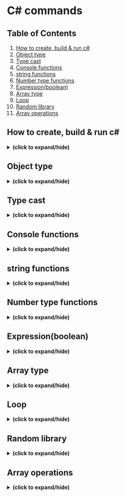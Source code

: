 # C# commands

## Table of Contents
1. [How to create, build & run c#](#how_to_run)
2. [Object type](#object_type)
3. [Type cast](#type_cast)
4. [Console functions](#console_functions)
5. [string functions](#string_functions)
6. [Number type functions](#number_functions)
7. [Expression(boolean)](#expression)
8. [Array type](#array)
9. [Loop](#loop)
10. [Random library](#random)
11. [Array operations](#array_operations)

<a id="how_to_run"></a>
## How to create, build & run c#
<details close>
<summary><b>(click to expand/hide)</b></summary>
<!-- MarkdownTOC -->

1. make sure to have .NET SDK install
   - visit this [link for more detail](https://learn.microsoft.com/en-us/training/modules/install-configure-visual-studio-code/6-exercise-install-dotnet).
2. make sure to have c# extension install in vs code
   - visit this [link for more detail](https://learn.microsoft.com/en-us/training/modules/install-configure-visual-studio-code/5-exercise-configure-visual-studio-code).
3. create c# project
   - in Terminal run:
   ```c#
   dotnet new console -o ./CsharpProjects/TestProject
   ```
4. build c# project
   - first make sure terminal path located in the project folder, then run:
   ```c#
   dotnet build
   ```
5. run c# project
   - first make sure terminal path located in the project folder and has done step 4, then run:
   ```c#
   dotnet run
   ```

<!-- /MarkdownTOC -->
</details>

<a id="object_type"></a>
## Object type
<details close>
<summary><b>(click to expand/hide)</b></summary>
<!-- MarkdownTOC -->
   
- **int** (4 bytes : -2,147,483,648 to 2,147,483,647)
- **long** (8 bytes : -9,223,372,036,854,775,808 to 9,223,372,036,854,775,807)
- **float** (4 bytes : 6 to 7 decimal digits)
- **double** (8 bytes : 15 decimal digits)
- **bool** (1 bit : true/false)
- **char** (2 bytes : character/letter)
- **string** (2 bytes per character)
- **var** (implicitly typed local variable - Must be initialize)

### integral types
- signed integral types
  ```c#
   Console.WriteLine("Signed integral types:");
   Console.WriteLine($"sbyte  : {sbyte.MinValue} to {sbyte.MaxValue}");
   Console.WriteLine($"short  : {short.MinValue} to {short.MaxValue}");
   Console.WriteLine($"int    : {int.MinValue} to {int.MaxValue}");
   Console.WriteLine($"long   : {long.MinValue} to {long.MaxValue}");

   Console.WriteLine("");
   Console.WriteLine("Floating point types:");
   Console.WriteLine($"float  : {float.MinValue} to {float.MaxValue} (with ~6-9 digits of precision)");
   Console.WriteLine($"double : {double.MinValue} to {double.MaxValue} (with ~15-17 digits of precision)");
   Console.WriteLine($"decimal: {decimal.MinValue} to {decimal.MaxValue} (with 28-29 digits of precision)");
   ```
   ```
   Signed integral types:
   sbyte  : -128 to 127
   short  : -32768 to 32767
   int    : -2147483648 to 2147483647
   long   : -9223372036854775808 to 9223372036854775807

   Floating point types:
   float  : -3.402823E+38 to 3.402823E+38 (with ~6-9 digits of precision)
   double : -1.79769313486232E+308 to 1.79769313486232E+308 (with ~15-17 digits of precision)
   decimal: -79228162514264337593543950335 to 79228162514264337593543950335 (with 28-29 digits of precision)
   ```
- unsigned integral types
  ```c#
   Console.WriteLine("");
   Console.WriteLine("Unsigned integral types:");
   
   Console.WriteLine($"byte   : {byte.MinValue} to {byte.MaxValue}");
   Console.WriteLine($"ushort : {ushort.MinValue} to {ushort.MaxValue}");
   Console.WriteLine($"uint   : {uint.MinValue} to {uint.MaxValue}");
   Console.WriteLine($"ulong  : {ulong.MinValue} to {ulong.MaxValue}");
  ```
  ```output
   Unsigned integral types:
   byte   : 0 to 255
   ushort : 0 to 65535
   uint   : 0 to 4294967295
   ulong  : 0 to 18446744073709551615
  ```

<!-- /MarkdownTOC -->
</details>


<a id="type_cast"></a>
## Type cast
<details close>
<summary><b>(click to expand/hide)</b></summary>
<!-- MarkdownTOC -->

- decimal to int
  ```c#
   int value = (int)1.5m; // casting truncates
   Console.WriteLine(value); // 1
   
   int value2 = Convert.ToInt32(1.5m); // converting rounds up
   Console.WriteLine(value2); // 2
  ```
- number to string
  ```c#
   int first = 5;
   int second = 7;
   string message = first.ToString() + second.ToString();
   Console.WriteLine(message);
  ```
- string to int
  ```c#
   string first = "5";
   string second = "7";
   int sum = int.Parse(first) + int.Parse(second);
   Console.WriteLine(sum);
  ```
  or
  ```c#
   string value1 = "5";
   string value2 = "7";
   int result = Convert.ToInt32(value1) * Convert.ToInt32(value2);
   Console.WriteLine(result);
  ```
- string to decimal
  ```c#
   string first = "5.69";
   int convertFirst = Convert.ToDecimal(first);
   Console.WriteLine(convertFirst);
  ```
- TryParse(<var1>, out <var2>)
  ```c#
   string value = "bad";
   int result = 0;
   if (int.TryParse(value, out result))
   {
       Console.WriteLine($"Measurement: {result}");
   }
   else
   {
       Console.WriteLine("Unable to report the measurement.");
   }
   
   if (result > 0)
       Console.WriteLine($"Measurement (w/ offset): {50 + result}");
  ```

<!-- /MarkdownTOC -->
</details>

<a id="console_functions"></a>
## Console functions
<details close>
<summary><b>(click to expand/hide)</b></summary>
<!-- MarkdownTOC -->
 
- console print new line
  ```c#
    Console.WriteLine("Hello World!");
    Console.WriteLine('H');
    Console.WriteLine(123);
  ```
- console print
  ```c#
    Console.Write("Hello World!");
  ```
- other
  ```c#
    Console.WriteLine("Hello" + " " + "World!");
  ```

<!-- /MarkdownTOC -->
</details>

<a id="string_functions"></a>
## string functions
<details close>
<summary><b>(click to expand/hide)</b></summary>
<!-- MarkdownTOC -->

### escape sequences
- ```c#
    Console.WriteLine("Hello\nWorld!"); // add new line
    Console.WriteLine("Hello\tWorld!"); // add tab
    Console.WriteLine("Hello \"World\"!"); // add "
    Console.WriteLine("c:\\source\\repos"); // add \
    Console.WriteLine(@"    c:\source\repos    
        (this is where your code goes)"); // @(verbatim) keep all whitespace and character without need of escape backslash
    Console.WriteLine("\u3053\u3093\u306B\u3061\u306F World!"); // unicode escape character
  ```
### interpolation
- string interpolation
  ```c#
    string message = greeting + " " + firstName + "!";
    // is same as
    string message = $"{greeting} {firstName}!";
  ```
- string interpolation and verbatim
  ```c#
    string projectName = "First-Project";
    Console.WriteLine($@"C:\Output\{projectName}\Data");
  ```

### Composite Formatting 
- composite formatting with index
  ```c#
   string first = "Hello";
   string second = "World";
   Console.WriteLine("{1} {0}!", first, second); // World Hello!
   Console.WriteLine("{0} {0} {0}!", first, second); // Hello Hello Hello!
  ```
- formatting for currency
  ```c#
   decimal price = 123.45m;
   int discount = 50;
   Console.WriteLine($"Price: {price:C} (Save {discount:C})"); // Price: $123.45 (Save $50.00)
  ```
- formatting for numbers
   ```c#
   decimal measurement = 123456.78912m;
   Console.WriteLine($"Measurement: {measurement:N} units"); // Measurement: 123,456.79 units
   Console.WriteLine($"Measurement: {measurement:N4} units"); // Measurement: 123,456.7891 units
   ```
- formatting for percentages
  ```c#
   decimal tax = .36785m;
   Console.WriteLine($"Tax rate: {tax:P2}"); // Tax rate: 36.79 %

   decimal price = 67.55m;
   decimal salePrice = 59.99m;
   string yourDiscount = String.Format("You saved {0:C2} off the regular {1:C2} price. ", (price - salePrice), price);   
   yourDiscount += $"A discount of {((price - salePrice)/price):P2}!"; //inserted
   Console.WriteLine(yourDiscount); // You saved $7.56 off the regular $67.55 price. A discount of 11.19%!
  ```
### PadLeft() & PadRight()
```c#
string input = "Pad this";
Console.WriteLine(input.PadLeft(12)); // Pad this
Console.WriteLine(input.PadLeft(12, '-')); // ----Pad this
Console.WriteLine(input.PadRight(12, '-')); // Pad this----
```

### IndexOf() & Substring()
- IndexOf() gives you the first position of a character or string inside of another string.
- IndexOf() returns -1 if it can't find a match.
- Substring() returns just the specified portion of a string, using a starting position and optional length.
  ```c#
   string message = "Find what is (inside the parentheses)";
   int openingPosition = message.IndexOf('(');
   int closingPosition = message.IndexOf(')');   
   Console.WriteLine(openingPosition); // 13
   Console.WriteLine(closingPosition); // 36
   int length = closingPosition - openingPosition;
   Console.WriteLine(message.Substring(openingPosition, length)); // (inside the parentheses
  ```
### IndexOfAny() & LastIndexOf()
- Retrieve the last occurrence of a sub string
  ```c#
   string message = "(What if) I am (only interested) in the last (set of parentheses)?";
   int openingPosition = message.LastIndexOf('('); 
   openingPosition += 1;
   int closingPosition = message.LastIndexOf(')');
   int length = closingPosition - openingPosition;
   Console.WriteLine(message.Substring(openingPosition, length)); // set of parentheses
  ```
- Retrieve all instances of substrings inside parentheses
  ```c#
   string message = "(What if) there are (more than) one (set of parentheses)?";
   while (true)
   {
       int openingPosition = message.IndexOf('(');
       if (openingPosition == -1) break;
   
       openingPosition += 1;
       int closingPosition = message.IndexOf(')');
       int length = closingPosition - openingPosition;
       Console.WriteLine(message.Substring(openingPosition, length));
   
       // Note the overload of the Substring to return only the remaining 
       // unprocessed message:
       message = message.Substring(closingPosition + 1);
   }
  ```
- IndexOfAny()
  ```c#
   string message = "Help (find) the {opening symbols}";
   Console.WriteLine($"Searching THIS Message: {message}"); // Searching THIS message: Help (find) the {opening symbols}
   char[] openSymbols = { '[', '{', '(' };
   int startPosition = 6;
   int openingPosition = message.IndexOfAny(openSymbols);
   Console.WriteLine($"Found WITHOUT using startPosition: {message.Substring(openingPosition)}"); // Found WITHOUT using startPosition: (find) the {opening symbols}
   openingPosition = message.IndexOfAny(openSymbols, startPosition);
   Console.WriteLine($"Found WITH using startPosition: {message.Substring(openingPosition)}"); // Found WITH using startPosition 6: {opening symbols}
  ```

### Remove() & Replace()
- Remove()
  ```c#
   string data = "12345John Smith          5000  3  ";
   string updatedData = data.Remove(5, 20);
   Console.WriteLine(updatedData); // 123455000  3
  ```
- Replace()
  ```c#
   string message = "This--is--ex-amp-le--da-ta";
   message = message.Replace("--", " ");
   message = message.Replace("-", "");
   Console.WriteLine(message); // This is example data
  ```

### overall built-in methods
- Methods that add blank spaces for formatting purposes (PadLeft(), PadRight())
- Methods that compare two strings or facilitate comparison (Trim(), TrimStart(), TrimEnd(), GetHashcode(), the Length property)
- Methods that help you determine what's inside of a string, or even retrieve just a part of the string (Contains(), StartsWith(), EndsWith(), Substring())
- Methods that change the content of the string by replacing, inserting, or removing parts (Replace(), Insert(), Remove())
- Methods that turn a string into an array of strings or characters (Split(), ToCharArray())
  
### Contains function
- check if a string contains a substring
  ```c#
   string pangram = "The quick brown fox jumps over the lazy dog.";
   Console.WriteLine(pangram.Contains("fox")); // True
   Console.WriteLine(pangram.Contains("cow")); // False
  ```
<!-- /MarkdownTOC -->
</details>

<a id="number_functions"></a>
## Number type functions
<details close>
<summary><b>(click to expand/hide)</b></summary>
<!-- MarkdownTOC -->
   
### integer
- math operations
  ```c#
   int sum = 7 + 5; // 12
   sum += 5; // 17
   sum ++; // 18
   sum --; // 17
   sum -= 5; // 12
   sum = sum + 10; // 22
   int difference = 7 - 5; // 2
   int product = 7 * 5; // 35
   int quotient = 7 / 5; // 1
  ```
- modulus
  ```c#
   int a = 200 % 5; // 0
   int b = 7 % 5; // 2
  ```
### decimal
- decimal quotient
  ```c#
    decimal decimalQuotient = 7.0m / 5; // 1.4
  ```
  
<!-- /MarkdownTOC -->
</details>

<a id="expression"></a>
## Expression(boolean)
<details close>
<summary><b>(click to expand/hide)</b></summary>
<!-- MarkdownTOC -->
 
- basics
  ```c#
   Console.WriteLine("a" != "a"); // False
   Console.WriteLine("a" != "A"); // True
   Console.WriteLine(1 != 2); // True
   string myValue = "a";
   Console.WriteLine(myValue != "a"); // False
  ```
  ```c#
   Console.WriteLine(1 > 2); // False
   Console.WriteLine(1 < 2); // True
   Console.WriteLine(1 >= 1); // True
   Console.WriteLine(1 <= 1); // True
  ```
### Conditional operator
- ```c#
   <evaluate this condition> ? <if condition is true, return this value: <if condition is false, return this value>
  ```
- example
  ```c#
   int saleAmount = 1001;
   int discount = saleAmount > 1000 ? 100 : 50;
   Console.WriteLine($"Discount: {discount}"); // Discount: 100
  ```

### switch statement
```c#
switch (fruit)
{
    case "apple":
    case "grape":
        Console.WriteLine($"App will display information for apple or grape.");
        break;

    case "banana":
        Console.WriteLine($"App will display information for banana.");
        break;

    case "cherry":
        Console.WriteLine($"App will display information for cherry.");
        break;
   default:
        Console.WriteLine($"App will display information for default.");
        break;
}
```

<!-- /MarkdownTOC -->
</details>


<a id="array"></a>
## Array type
<details close>
<summary><b>(click to expand/hide)</b></summary>
<!-- MarkdownTOC -->

```c#
int[] array = new int[10];
array[0] = 1;
array[1] = 10;
int[] inventory = { 200, 450, 700, 175, 250 };
string[] fraudulentOrderIDs = new string[3];
```
 
<!-- /MarkdownTOC -->
</details>

<a id="loop"></a>
## Loop
<details close>
<summary><b>(click to expand/hide)</b></summary>
<!-- MarkdownTOC -->

- foreach loop
```c#
int[] inventory = { 200, 450, 700, 175, 250 };
int sum = 0;
foreach (int items in inventory)
{
    sum += items;
}
```

- for loop
```c#
int[] inventory2 = { 200, 450, 700, 175, 250 };
int sum2 = 0;
for(int i=0 ; i<inventory2.Length ; i++)
{
    sum2 += inventory2[i];
}
Console.WriteLine("for inventory sum: " + sum2);
```

- do while loop
```c#
Random random = new Random();
int current = 0;

do
{
    current = random.Next(1, 11);
    Console.WriteLine(current);
} while (current != 7);
```
 
<!-- /MarkdownTOC -->
</details>

<a id="random"></a>
## Random library
<details close>
<summary><b>(click to expand/hide)</b></summary>
<!-- MarkdownTOC -->

```c#
Random dice = new Random();
int roll = dice.Next(1, 7); // limit number from 1 - 6 ( [1, 7) )
int roll1 = dice.Next(); // limit number from 0 - 2,147,483,647(int max) ( [0, int max) )
int roll2 = dice.Next(101); // limit number from 0 - 100 ( [0, 101) )
int roll3 = dice.Next(50, 101); // limit number from 50 - 100 ( [50, 100) )

Console.WriteLine(roll);  // 5
Console.WriteLine($"First roll: {roll1}"); // 342585470
Console.WriteLine($"Second roll: {roll2}"); // 43 
Console.WriteLine($"Third roll: {roll3}"); // 89
```
 
<!-- /MarkdownTOC -->
</details>

<a id="array_operations"></a>
## Array operations
<details close>
<summary><b>(click to expand/hide)</b></summary>
<!-- MarkdownTOC -->

- Sort()
  ```c#
   string[] pallets = { "B14", "A11", "B12", "A13" };
   Console.WriteLine("Sorted...");
   Array.Sort(pallets);
   foreach (var pallet in pallets)
   {
       Console.WriteLine($"-- {pallet}");
   }
  ```
  ```output
   Sorted...
   -- A11
   -- A13
   -- B12
   -- B14
  ```
  
- Reverse()
  ```c#
   string[] pallets = { "B14", "A11", "B12", "A13" };
   Console.WriteLine("Reversed...");
   Array.Reverse(pallets);
   foreach (var pallet in pallets)
   {
       Console.WriteLine($"-- {pallet}");
   }
  ```
  ```output
   Reversed...
   -- B14
   -- B12
   -- A13
   -- A11
  ```

- Clear() with specific range
  ```c#
   string[] pallets = { "B14", "A11", "B12", "A13" };
   Console.WriteLine($"Before: {pallets[0]}");
   Array.Clear(pallets, 0, 2);
   Console.WriteLine($"After: {pallets[0]}");
   
   Console.WriteLine($"Clearing 2 ... count: {pallets.Length}");
   foreach (var pallet in pallets)
   {
       Console.WriteLine($"-- {pallet}");
   }
  ```
  ```output
   Before: B14
   After:
   Clearing 2 ... count: 4
   --
   --
   -- B12
   -- A13
  ```

- Resize()
  ```c#
   string[] pallets = { "B14", "A11", "B12", "A13" };
   Array.Resize(ref pallets, 6);
   Console.WriteLine($"Resizing 6 ... count: {pallets.Length}");
   
   pallets[4] = "C01";
   pallets[5] = "C02";
   
   foreach (var pallet in pallets)
   {
       Console.WriteLine($"-- {pallet}");
   }
  ```
  ```output
   Resizing 6 ... count: 6
   -- B14
   -- A11
   -- B12
   -- A13
   -- C01
   -- C02
  ```

- Resize() to remove elements
  ```c#
   string[] pallets = { "B14", "A11", "B12", "A13" };
   Array.Resize(ref pallets, 3);
   Console.WriteLine($"Resizing 3 ... count: {pallets.Length}");
   
   foreach (var pallet in pallets)
   {
       Console.WriteLine($"-- {pallet}");
   }
  ```
  ```output
   Resizing 3 ... count: 3
   --
   --
   -- B12
  ```

- ToCharArray()
  ```c#
   string value = "abc123";
   char[] valueArray = value.ToCharArray();
   Array.Reverse(valueArray);
   string result = new string(valueArray);
   Console.WriteLine(result); // 321cbs
  ```

- Split()
  ```c#
   string result = "3,2,1,c,b,a";
   string[] items = result.Split(',');
   foreach (string item in items)
   {
       Console.WriteLine(item);
   }
  ```
  ```output
   3
   2
   1
   c
   b
   a
  ```

- Join()
  ```c#
   string value = "321cba";
   string result = String.Join(",", value);
   Console.WriteLine(result); // 3,2,1,c,b,a
  ```

<!-- /MarkdownTOC -->
</details>

